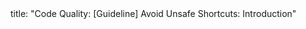 <frontmatter>
title: "Code Quality: [Guideline] Avoid Unsafe Shortcuts: Introduction"
</frontmatter>

<include src="unit-inPage-asFlat.md" boilerplate />